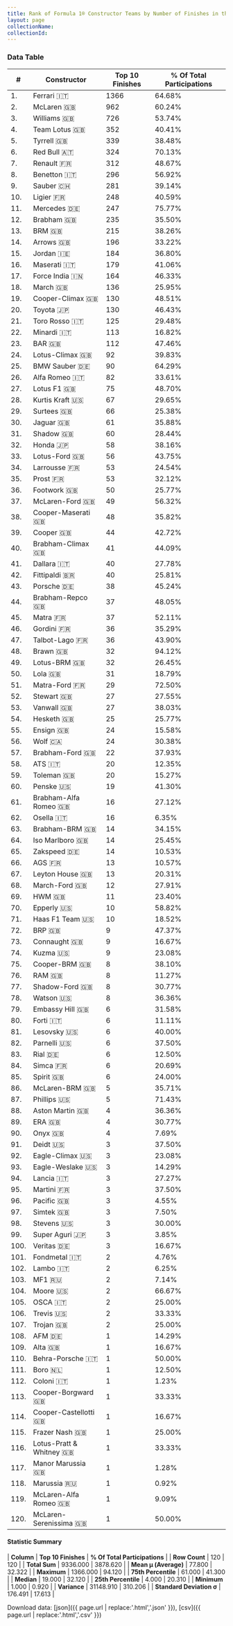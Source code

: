 ```yaml
---
title: Rank of Formula 1® Constructor Teams by Number of Finishes in the Top 10
layout: page
collectionName: 
collectionId: 
---
```




<canvas id="chart" width="400" height="180"></canvas>
<script>
var data = {
    "datasets": [
        {
            "backgroundColor": [
                "EB212E",
                "FCA13B",
                "EAE4ED",
                "09630C",
                "274B72",
                "121D32",
                "FDE139",
                "73C2FB",
                "0736A5",
                "0F5DBB",
                "18A19B",
                "243F73",
                "144D44",
                "FFA500",
                "FFFF01",
                "C0BEC3",
                "F6AFC1",
                "E53524",
                "273027",
                "D70028",
                "2039C3",
                "1B1D1D",
                "FFFFFF",
                "025839",
                "20359D",
                "B21827",
                "F6CA46",
                "D33949",
                "888888",
                "095921",
                "FA9B27",
                "FFFFFF",
                "025839",
                "888888",
                "0D1773",
                "888888",
                "AAAAAA",
                "1A2446",
                "273027",
                "243F73",
                "888888",
                "888888",
                "DDDDDD",
                "243F73",
                "888888",
                "888888",
                "888888",
                "E2F833",
                "457439",
                "888888",
                "3FB2B3",
                "FFFFFF",
                "336667",
                "FFFFFF",
                "888888",
                "A3805E",
                "07316F",
                "888888",
                "888888",
                "2077C9",
                "888888",
                "888888",
                "888888",
                "888888",
                "888888",
                "888888",
                "888888",
                "888888",
                "888888",
                "DBC75F",
                "CF0F18",
                "888888",
                "888888",
                "C4333B",
                "888888",
                "888888",
                "888888",
                "FC8881",
                "888888",
                "888888",
                "888888",
                "888888",
                "888888",
                "888888",
                "888888",
                "888888",
                "888888",
                "888888",
                "888888",
                "888888",
                "888888",
                "888888",
                "1A284B",
                "888888",
                "888888",
                "888888",
                "888888",
                "888888",
                "E30010",
                "888888",
                "888888",
                "888888",
                "343434",
                "888888",
                "888888",
                "888888",
                "888888",
                "888888",
                "888888",
                "888888",
                "888888",
                "888888",
                "888888",
                "888888",
                "888888",
                "888888",
                "5E0A16",
                "5E0A16",
                "888888",
                "888888"
            ],
            "borderColor": [
                "16191A",
                "0D1D20",
                "082957",
                "444444",
                "444444",
                "FDCC2F",
                "424B52",
                "444444",
                "A17A5D",
                "444444",
                "D7D7D5",
                "444444",
                "444444",
                "444444",
                "444444",
                "444444",
                "C81625",
                "444444",
                "444444",
                "444444",
                "FC181D",
                "444444",
                "444444",
                "444444",
                "444444",
                "444444",
                "444444",
                "444444",
                "444444",
                "444444",
                "444444",
                "444444",
                "444444",
                "444444",
                "444444",
                "444444",
                "444444",
                "444444",
                "444444",
                "444444",
                "444444",
                "444444",
                "444444",
                "444444",
                "444444",
                "444444",
                "444444",
                "444444",
                "444444",
                "444444",
                "444444",
                "444444",
                "444444",
                "444444",
                "444444",
                "444444",
                "444444",
                "444444",
                "444444",
                "444444",
                "444444",
                "444444",
                "444444",
                "444444",
                "444444",
                "444444",
                "444444",
                "444444",
                "444444",
                "444444",
                "4D4E52",
                "444444",
                "444444",
                "444444",
                "444444",
                "444444",
                "444444",
                "444444",
                "444444",
                "444444",
                "444444",
                "444444",
                "444444",
                "444444",
                "444444",
                "444444",
                "444444",
                "444444",
                "444444",
                "444444",
                "444444",
                "444444",
                "444444",
                "444444",
                "444444",
                "444444",
                "444444",
                "444444",
                "444444",
                "444444",
                "444444",
                "444444",
                "444444",
                "444444",
                "444444",
                "444444",
                "444444",
                "444444",
                "444444",
                "444444",
                "444444",
                "444444",
                "444444",
                "444444",
                "444444",
                "444444",
                "444444",
                "444444",
                "444444",
                "444444"
            ],
            "borderWidth": 1,
            "data": [
                1366.0,
                962.0,
                726.0,
                352.0,
                339.0,
                324.0,
                312.0,
                296.0,
                281.0,
                248.0,
                247.0,
                235.0,
                215.0,
                196.0,
                184.0,
                179.0,
                164.0,
                136.0,
                130.0,
                130.0,
                125.0,
                113.0,
                112.0,
                92.0,
                90.0,
                82.0,
                75.0,
                67.0,
                66.0,
                61.0,
                60.0,
                58.0,
                56.0,
                53.0,
                53.0,
                50.0,
                49.0,
                48.0,
                44.0,
                41.0,
                40.0,
                40.0,
                38.0,
                37.0,
                37.0,
                36.0,
                36.0,
                32.0,
                32.0,
                31.0,
                29.0,
                27.0,
                27.0,
                25.0,
                24.0,
                24.0,
                22.0,
                20.0,
                20.0,
                19.0,
                16.0,
                16.0,
                14.0,
                14.0,
                14.0,
                13.0,
                13.0,
                12.0,
                11.0,
                10.0,
                10.0,
                9.0,
                9.0,
                9.0,
                8.0,
                8.0,
                8.0,
                8.0,
                6.0,
                6.0,
                6.0,
                6.0,
                6.0,
                6.0,
                6.0,
                5.0,
                5.0,
                4.0,
                4.0,
                4.0,
                3.0,
                3.0,
                3.0,
                3.0,
                3.0,
                3.0,
                3.0,
                3.0,
                3.0,
                3.0,
                2.0,
                2.0,
                2.0,
                2.0,
                2.0,
                2.0,
                2.0,
                1.0,
                1.0,
                1.0,
                1.0,
                1.0,
                1.0,
                1.0,
                1.0,
                1.0,
                1.0,
                1.0,
                1.0,
                1.0
            ],
            "label": "Top 10 Finishes"
        }
    ],
    "labels": [
        "Ferrari",
        "McLaren",
        "Williams",
        "Team Lotus",
        "Tyrrell",
        "Red Bull",
        "Renault",
        "Benetton",
        "Sauber",
        "Ligier",
        "Mercedes",
        "Brabham",
        "BRM",
        "Arrows",
        "Jordan",
        "Maserati",
        "Force India",
        "March",
        "Cooper-Climax",
        "Toyota",
        "Toro Rosso",
        "Minardi",
        "BAR",
        "Lotus-Climax",
        "BMW Sauber",
        "Alfa Romeo",
        "Lotus F1",
        "Kurtis Kraft",
        "Surtees",
        "Jaguar",
        "Shadow",
        "Honda",
        "Lotus-Ford",
        "Larrousse",
        "Prost",
        "Footwork",
        "McLaren-Ford",
        "Cooper-Maserati",
        "Cooper",
        "Brabham-Climax",
        "Dallara",
        "Fittipaldi",
        "Porsche",
        "Brabham-Repco",
        "Matra",
        "Gordini",
        "Talbot-Lago",
        "Brawn",
        "Lotus-BRM",
        "Lola",
        "Matra-Ford",
        "Stewart",
        "Vanwall",
        "Hesketh",
        "Ensign",
        "Wolf",
        "Brabham-Ford",
        "ATS",
        "Toleman",
        "Penske",
        "Brabham-Alfa Romeo",
        "Osella",
        "Brabham-BRM",
        "Iso Marlboro",
        "Zakspeed",
        "AGS",
        "Leyton House",
        "March-Ford",
        "HWM",
        "Epperly",
        "Haas F1 Team",
        "BRP",
        "Connaught",
        "Kuzma",
        "Cooper-BRM",
        "RAM",
        "Shadow-Ford",
        "Watson",
        "Embassy Hill",
        "Forti",
        "Lesovsky",
        "Parnelli",
        "Rial",
        "Simca",
        "Spirit",
        "McLaren-BRM",
        "Phillips",
        "Aston Martin",
        "ERA",
        "Onyx",
        "Deidt",
        "Eagle-Climax",
        "Eagle-Weslake",
        "Lancia",
        "Martini",
        "Pacific",
        "Simtek",
        "Stevens",
        "Super Aguri",
        "Veritas",
        "Fondmetal",
        "Lambo",
        "MF1",
        "Moore",
        "OSCA",
        "Trevis",
        "Trojan",
        "AFM",
        "Alta",
        "Behra-Porsche",
        "Boro",
        "Coloni",
        "Cooper-Borgward",
        "Cooper-Castellotti",
        "Frazer Nash",
        "Lotus-Pratt &amp; Whitney",
        "Manor Marussia",
        "Marussia",
        "McLaren-Alfa Romeo",
        "McLaren-Serenissima"
    ]
};
var options = {
  legend: {
    display: false
  },
  scales: {
    xAxes: [{
      ticks: {
        beginAtZero: true,
        maxRotation: 180,
        display: window.innerWidth > 800
      }
    }],
    yAxes: [{
      ticks: {
        beginAtZero: true
      }
    }]
  },
  onResize: function(chart, size) {
    chart.options.scales.xAxes[0].ticks.display = size.width > 800;
  }
};
var chart = new Chart("chart", {
    data: data,
    type: 'bar',
    options: options
});
</script>



### Data Table

| # | Constructor | Top 10 Finishes | % Of Total Participations |
|--|--|--|--|
| 1. | Ferrari 🇮🇹 | 1366 | 64.68% |
| 2. | McLaren 🇬🇧 | 962 | 60.24% |
| 3. | Williams 🇬🇧 | 726 | 53.74% |
| 4. | Team Lotus 🇬🇧 | 352 | 40.41% |
| 5. | Tyrrell 🇬🇧 | 339 | 38.48% |
| 6. | Red Bull 🇦🇹 | 324 | 70.13% |
| 7. | Renault 🇫🇷 | 312 | 48.67% |
| 8. | Benetton 🇮🇹 | 296 | 56.92% |
| 9. | Sauber 🇨🇭 | 281 | 39.14% |
| 10. | Ligier 🇫🇷 | 248 | 40.59% |
| 11. | Mercedes 🇩🇪 | 247 | 75.77% |
| 12. | Brabham 🇬🇧 | 235 | 35.50% |
| 13. | BRM 🇬🇧 | 215 | 38.26% |
| 14. | Arrows 🇬🇧 | 196 | 33.22% |
| 15. | Jordan 🇮🇪 | 184 | 36.80% |
| 16. | Maserati 🇮🇹 | 179 | 41.06% |
| 17. | Force India 🇮🇳 | 164 | 46.33% |
| 18. | March 🇬🇧 | 136 | 25.95% |
| 19. | Cooper-Climax 🇬🇧 | 130 | 48.51% |
| 20. | Toyota 🇯🇵 | 130 | 46.43% |
| 21. | Toro Rosso 🇮🇹 | 125 | 29.48% |
| 22. | Minardi 🇮🇹 | 113 | 16.82% |
| 23. | BAR 🇬🇧 | 112 | 47.46% |
| 24. | Lotus-Climax 🇬🇧 | 92 | 39.83% |
| 25. | BMW Sauber 🇩🇪 | 90 | 64.29% |
| 26. | Alfa Romeo 🇮🇹 | 82 | 33.61% |
| 27. | Lotus F1 🇬🇧 | 75 | 48.70% |
| 28. | Kurtis Kraft 🇺🇸 | 67 | 29.65% |
| 29. | Surtees 🇬🇧 | 66 | 25.38% |
| 30. | Jaguar 🇬🇧 | 61 | 35.88% |
| 31. | Shadow 🇬🇧 | 60 | 28.44% |
| 32. | Honda 🇯🇵 | 58 | 38.16% |
| 33. | Lotus-Ford 🇬🇧 | 56 | 43.75% |
| 34. | Larrousse 🇫🇷 | 53 | 24.54% |
| 35. | Prost 🇫🇷 | 53 | 32.12% |
| 36. | Footwork 🇬🇧 | 50 | 25.77% |
| 37. | McLaren-Ford 🇬🇧 | 49 | 56.32% |
| 38. | Cooper-Maserati 🇬🇧 | 48 | 35.82% |
| 39. | Cooper 🇬🇧 | 44 | 42.72% |
| 40. | Brabham-Climax 🇬🇧 | 41 | 44.09% |
| 41. | Dallara 🇮🇹 | 40 | 27.78% |
| 42. | Fittipaldi 🇧🇷 | 40 | 25.81% |
| 43. | Porsche 🇩🇪 | 38 | 45.24% |
| 44. | Brabham-Repco 🇬🇧 | 37 | 48.05% |
| 45. | Matra 🇫🇷 | 37 | 52.11% |
| 46. | Gordini 🇫🇷 | 36 | 35.29% |
| 47. | Talbot-Lago 🇫🇷 | 36 | 43.90% |
| 48. | Brawn 🇬🇧 | 32 | 94.12% |
| 49. | Lotus-BRM 🇬🇧 | 32 | 26.45% |
| 50. | Lola 🇬🇧 | 31 | 18.79% |
| 51. | Matra-Ford 🇫🇷 | 29 | 72.50% |
| 52. | Stewart 🇬🇧 | 27 | 27.55% |
| 53. | Vanwall 🇬🇧 | 27 | 38.03% |
| 54. | Hesketh 🇬🇧 | 25 | 25.77% |
| 55. | Ensign 🇬🇧 | 24 | 15.58% |
| 56. | Wolf 🇨🇦 | 24 | 30.38% |
| 57. | Brabham-Ford 🇬🇧 | 22 | 37.93% |
| 58. | ATS 🇮🇹 | 20 | 12.35% |
| 59. | Toleman 🇬🇧 | 20 | 15.27% |
| 60. | Penske 🇺🇸 | 19 | 41.30% |
| 61. | Brabham-Alfa Romeo 🇬🇧 | 16 | 27.12% |
| 62. | Osella 🇮🇹 | 16 | 6.35% |
| 63. | Brabham-BRM 🇬🇧 | 14 | 34.15% |
| 64. | Iso Marlboro 🇬🇧 | 14 | 25.45% |
| 65. | Zakspeed 🇩🇪 | 14 | 10.53% |
| 66. | AGS 🇫🇷 | 13 | 10.57% |
| 67. | Leyton House 🇬🇧 | 13 | 20.31% |
| 68. | March-Ford 🇬🇧 | 12 | 27.91% |
| 69. | HWM 🇬🇧 | 11 | 23.40% |
| 70. | Epperly 🇺🇸 | 10 | 58.82% |
| 71. | Haas F1 Team 🇺🇸 | 10 | 18.52% |
| 72. | BRP 🇬🇧 | 9 | 47.37% |
| 73. | Connaught 🇬🇧 | 9 | 16.67% |
| 74. | Kuzma 🇺🇸 | 9 | 23.08% |
| 75. | Cooper-BRM 🇬🇧 | 8 | 38.10% |
| 76. | RAM 🇬🇧 | 8 | 11.27% |
| 77. | Shadow-Ford 🇬🇧 | 8 | 30.77% |
| 78. | Watson 🇺🇸 | 8 | 36.36% |
| 79. | Embassy Hill 🇬🇧 | 6 | 31.58% |
| 80. | Forti 🇮🇹 | 6 | 11.11% |
| 81. | Lesovsky 🇺🇸 | 6 | 40.00% |
| 82. | Parnelli 🇺🇸 | 6 | 37.50% |
| 83. | Rial 🇩🇪 | 6 | 12.50% |
| 84. | Simca 🇫🇷 | 6 | 20.69% |
| 85. | Spirit 🇬🇧 | 6 | 24.00% |
| 86. | McLaren-BRM 🇬🇧 | 5 | 35.71% |
| 87. | Phillips 🇺🇸 | 5 | 71.43% |
| 88. | Aston Martin 🇬🇧 | 4 | 36.36% |
| 89. | ERA 🇬🇧 | 4 | 30.77% |
| 90. | Onyx 🇬🇧 | 4 | 7.69% |
| 91. | Deidt 🇺🇸 | 3 | 37.50% |
| 92. | Eagle-Climax 🇺🇸 | 3 | 23.08% |
| 93. | Eagle-Weslake 🇺🇸 | 3 | 14.29% |
| 94. | Lancia 🇮🇹 | 3 | 27.27% |
| 95. | Martini 🇫🇷 | 3 | 37.50% |
| 96. | Pacific 🇬🇧 | 3 | 4.55% |
| 97. | Simtek 🇬🇧 | 3 | 7.50% |
| 98. | Stevens 🇺🇸 | 3 | 30.00% |
| 99. | Super Aguri 🇯🇵 | 3 | 3.85% |
| 100. | Veritas 🇩🇪 | 3 | 16.67% |
| 101. | Fondmetal 🇮🇹 | 2 | 4.76% |
| 102. | Lambo 🇮🇹 | 2 | 6.25% |
| 103. | MF1 🇷🇺 | 2 | 7.14% |
| 104. | Moore 🇺🇸 | 2 | 66.67% |
| 105. | OSCA 🇮🇹 | 2 | 25.00% |
| 106. | Trevis 🇺🇸 | 2 | 33.33% |
| 107. | Trojan 🇬🇧 | 2 | 25.00% |
| 108. | AFM 🇩🇪 | 1 | 14.29% |
| 109. | Alta 🇬🇧 | 1 | 16.67% |
| 110. | Behra-Porsche 🇮🇹 | 1 | 50.00% |
| 111. | Boro 🇳🇱 | 1 | 12.50% |
| 112. | Coloni 🇮🇹 | 1 | 1.23% |
| 113. | Cooper-Borgward 🇬🇧 | 1 | 33.33% |
| 114. | Cooper-Castellotti 🇬🇧 | 1 | 16.67% |
| 115. | Frazer Nash 🇬🇧 | 1 | 25.00% |
| 116. | Lotus-Pratt &amp; Whitney 🇬🇧 | 1 | 33.33% |
| 117. | Manor Marussia 🇬🇧 | 1 | 1.28% |
| 118. | Marussia 🇷🇺 | 1 | 0.92% |
| 119. | McLaren-Alfa Romeo 🇬🇧 | 1 | 9.09% |
| 120. | McLaren-Serenissima 🇬🇧 | 1 | 50.00% |

#### Statistic Summary

| **Column** | **Top 10 Finishes** | **% Of Total Participations** |
| **Row Count** | 120 | 120 |
| **Total Sum** | 9336.000 | 3878.620 |
| **Mean μ (Average)** | 77.800 | 32.322 |
| **Maximum** | 1366.000 | 94.120 |
| **75th Percentile** | 61.000 | 41.300 |
| **Median** | 19.000 | 32.120 |
| **25th Percentile** | 4.000 | 20.310 |
| **Minimum** | 1.000 | 0.920 |
| **Variance** | 31148.910 | 310.206 |
| **Standard Deviation σ** | 176.491 | 17.613 |

Download data: [json]({{ page.url | replace:'.html','.json' }}), [csv]({{ page.url | replace:'.html','.csv' }})

